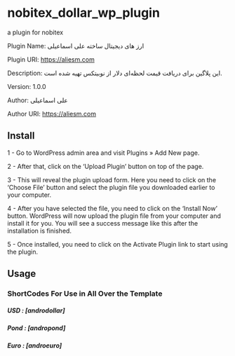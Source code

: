 # nobitex_dollar_wp_plugin
a plugin for nobitex

Plugin Name: ارز های دیجیتال ساخته علی اسماعیلی

Plugin URI: https://aliesm.com

Description: این پلاگین برای دریافت قیمت لحظه‌ای دلار از نوبیتکس تهیه شده است.

Version: 1.0.0

Author: علی اسماعیلی

Author URI: https://aliesm.com


## Install


1 - Go to WordPress admin area and visit Plugins » Add New page.

2 - After that, click on the ‘Upload Plugin’ button on top of the page.

3 - This will reveal the plugin upload form. Here you need to click on the ‘Choose File’ button and select the plugin file you downloaded earlier to your computer.

4 - After you have selected the file, you need to click on the ‘Install Now’ button. WordPress will now upload the plugin file from your computer and install it for you. You will see a success message like this after the installation is finished.

5 - Once installed, you need to click on the Activate Plugin link to start using the plugin.


## Usage

### ShortCodes For Use in All Over the Template
 
##### USD : [androdollar]

##### Pond : [andropond]

##### Euro : [androeuro]

